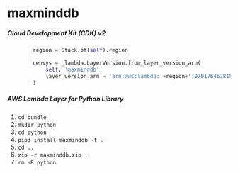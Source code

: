 # maxminddb

##### Cloud Development Kit (CDK) v2

```python
        region = Stack.of(self).region

        censys = _lambda.LayerVersion.from_layer_version_arn(
            self, 'maxminddb',
            layer_version_arn = 'arn:aws:lambda:'+region+':070176467818:layer:maxminddb:1'
        )
```

##### AWS Lambda Layer for Python Library

 1. ```cd bundle```
 2. ```mkdir python```
 3. ```cd python```
 4. ```pip3 install maxminddb -t .```
 5. ```cd ..```
 6. ```zip -r maxminddb.zip .```
 7. ```rm -R python```
 